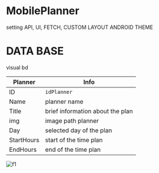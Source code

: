 MobilePlanner
===========
setting API,  UI, FETCH, CUSTOM LAYOUT ANDROID THEME

DATA BASE
===========
visual bd

| Planner | Info |
|----------------|---------|
| ID | `idPlanner` |
| Name | planner name |
| Title | brief information about the plan |
| img | image path planner |
| Day | selected day of the plan |
| StartHours | start of the time plan |
| EndHours | end of the time plan |


![f1](https://ie.wampi.ru/2022/03/25/author.png)
